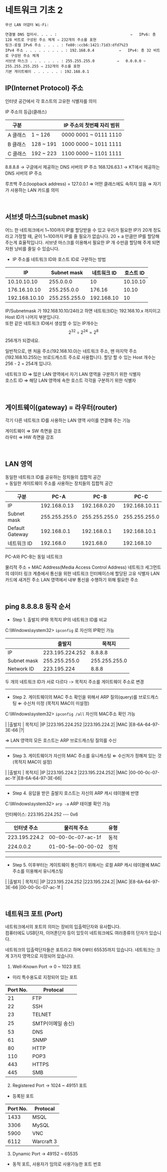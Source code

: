 
# 네트워크 기초 2


```
무선 LAN 어댑터 Wi-Fi:

연결별 DNS 접미사. . . . :			                     ⇒   IPv6: 총 128 비트로 구성된 주소 체게 ⇒ 232개의 주소를 표현
링크-로컬 IPv6 주소 . . . . : fe80::ccb6:1421:71d3:dfd7%23
IPv4 주소 . . . . . . . . . : 192.168.0.4           ⇒   IPv4: 총 32 비트로 구성된 주소 체계
서브넷 마스크 . . . . . . . : 255.255.255.0          ⇒   0.0.0.0 ~ 255.255.255.255 ⇒ 232개의 주소를 표현
기본 게이트웨이 . . . . . . : 192.168.0.1
```

## IP(Internet Protocol) 주소
인터넷 공간에서 각 호스트의 고유한 식별자를 의미

IP 주소의 등급(클래스)

|구분 |	| IP 주소의 첫번째 자리 범위|
|-------|---|-------------------------------|
|A 클래스|	  1 ~ 126	|0000 0001 ~ 0111 1110|		
|B 클래스 |	128 ~ 191	|1000 0000 ~ 1011 1111|		
|C 클래스 |	192 ~ 223	|1100 0000 ~ 1101 1111|

8.8.8.8 → 구글에서 제공하는 DNS 서버의 IP 주소
168.126.63.1 → KT에서 제공하는 DNS 서버의 IP 주소

루프백 주소(loopback address) = 127.0.0.1 ⇒ 어떤 클래스에도 속하지 않음 ⇒ 자기가 사용하는 LAN 카드를 의미

<br/>

## 서브넷 마스크(subnet mask)

어느 한 네트워크에서 1~100까지 IP를 할당받을 수 있고 우리가 필요한 IP가 20개 정도라고 가정할 때, 굳이 1~100까지 IP를 줄 필요가 없습니다. 20 + a 만큼만 IP를 할당해 주는게 효율적입니다. 서브넷 마스크를 이용해서 필요한 IP 개 수만큼 할당해 주게 되면 자원 낭비를 줄일 수 있습니다.

- IP 주소를 네트워크 ID와 호스트 ID로 구분하는 방법

|IP		|	Subnet mask 	|	네트워크 ID	 |	호스트 ID|
|-------|-------------------|----------------|-----------|
|10.10.10.10	|	255.0.0.0	|	10		|	10.10.10|
|176.16.10.10	|	255.255.0.0	|	176.16		|	10.10|
|192.168.10.10	|	255.255.255.0	|	192.168.10	|	10|

IP/Subnetmask 가 192.168.10.10/24라고 하면 네트워크ID는 192.168.10.x 까지이고 Host ID가 나머지 부분입니다.<br/>
또한 같은 네트워크 ID에서 생성할 수 있는 IP개수는 
$$2^{32} \div 2^{24} = 2^{8}$$ 256개가 되겠네요.

일반적으로, 맨 처음 주소(192.168.10.0)는 네트워크 주소, 맨 마지막 주소(192.168.10.255)는 브로드캐스트 주소로 사용합니다. 할당 할 수 있는 Host 개수는 256 - 2  = 254개 입니다.

네트워크 ID ⇒ 많은 LAN 영역에서 자기 LAN 영역을 구분하기 위한 식별자<br/>
호스트 ID   ⇒ 해당 LAN 영역에 속한 호스트 각각을 구분하기 위한 식별자 

<br/>

## 게이트웨이(gateway) = 라우터(router)
각기 다른 네트워크 ID를 사용하는 LAN 영역 사이를 연결해 주는 기능

게이트웨이 ⇒ SW 측면을 강조<br/>
라우터 ⇒ HW 측면을 강조

<br/>

## LAN 영역

동일한 네트워크 ID를 공유하는 장치들의 집합적 공간<br/>
= 동일한 게이트웨이 주소를 사용하는 장치들의 집합적 공간 


|구분		|	PC-A		| PC-B	|	PC-C|
|-------|---------|-------|----------|
|IP			|192.168.0.13	|192.168.0.20	|192.168.10.11|
|Subnet mask |		255.255.255.0	|255.255.255.0	|255.255.255.0|
|Default Gateway|	192.168.0.1	| 192.168.0.1	|192.168.10.1	|
|네트워크 ID	|	192.168.0	| 1921.68.0	| 192.168.10 |

PC-A와 PC-B는 동일 네트워크

물리적 주소 = MAC Address(Media Access Control Address) 
네트워크 세그먼트의 데이터 링크 계층에서 통신을 위한 네트워크 인터페이스에 할당된 고유 식별자
LAN 카드에 새겨진 주소
LAN 영역에서 내부 통신을 수행하기 위해 필요한 주소

<br/>

## ping 8.8.8.8 동작 순서

- Step 1. 출발지 IP와 목적지 IP의 네트워크 ID를 비교

C:\Windows\system32> `ipconfig` 로 자신의 IP확인 가능
		
|      |출발지| 	목적지|
|------|------|----------|
|IP		|223.195.224.252	|8.8.8.8|
|Subnet mask	|255.255.255.0		|255.255.255.0|
|Network ID	|223.195.224		|8.8.8|			

두 개의 네트워크 ID가 서로 다르다 -> 목적지 주소를 게이트웨이 주소로 변경

---

- Step 2. 게이트웨이의 MAC 주소 확인을 위해서 ARP 질의(query)를 브로드캐스팅	⇐ 수신처 미정 (목적지 MAC이 미설정)

C:\Windows\system32> `ipconfig /all` 자신의 MAC주소 확인 가능

|       |출발지 		|	목적지|
|IP		|223.195.224.252	|223.195.224.2|
|MAC	|E8-6A-64-97-3E-66	|?|			

⇒ LAN 영역의 모든 호스트는 ARP 브로드캐스팅 질의를 수신

---

- Step 3. 게이트웨이가 자신의 MAC 주소를 유니캐스팅		⇐ 수신처가 정해져 있는 것 (목적지 MAC이 설정)

|       |출발지 		|	목적지|
|IP		|223.195.224.2	|223.195.224.252|
|MAC	|00-00-0c-07-ac-1f	|E8-6A-64-97-3E-66|		
		
---

- Step 4. 응답을 받은 출발지 호스트는 자신의 ARP 캐시 테이블에 반영

C:\Windows\system32> `arp -a` ARP 테이블 확인 가능

인터페이스: 223.195.224.252 --- 0x6

|    인터넷 주소   |물리적 주소   		|	유형|
|-----------------|-----------------|----|
|223.195.224.2	|00-00-0c-07-ac-1f	|동적|
|224.0.0.2 	|01-00-5e-00-00-02	|정적|	

---

- Step 5. 이후부터는 게이트웨이 통신하기 위해서는 로컬 ARP 캐시 테이블에 MAC 주소를 이용해서 유니캐스팅

|       |출발지 		|	목적지|
|IP		|223.195.224.252	|223.195.224.2|
|MAC	|E8-6A-64-97-3E-66	|00-00-0c-07-ac-1f	|		

<br/>

## 네트워크 포트 (Port)

네트워크에서의 포트의 의미는 장비의 입출력단자와 유사합니다.<br/>
컴퓨터에도 USB단자, 이어폰단자 등이 있듯이 네트워크에도 여러종류의 단자가 있습니다.

네트워크의 입출력단자들은 포트라고 하며 0부터 65535까지 있습니다. 네트워크는 크게 3가지 영역으로 지정되어 있습니다.

1) Well-Known Port -> 0 ~ 1023 포트

  - 미리 특수용도로 지정되어 있는 포트

  | Port No. | Protocal |
  |----------|----------|
  | 21 | FTP |
  | 22 | SSH |
  | 23 | TELNET |
  | 25 | SMTP(이메일 송신) |
  | 53 | DNS |
  | 61 | SNMP |
  | 80 | HTTP |
  | 110 | POP3 |
  | 443 | HTTPS |
  | 445 | SMB |

2) Registered Port -> 1024 ~ 49151 포트

  - 등록된 포트

  | Port No. | Protocal |
  |----------|----------|
  | 1433 | MSQL |
  | 3306 | MySQL |
  | 5900 | VNC |
  | 6112 | Warcraft 3 |

3) Dynamic Port -> 49152 ~ 65535

  - 동적 포트, 사용자가 임의로 사용가능한 포트 번호
